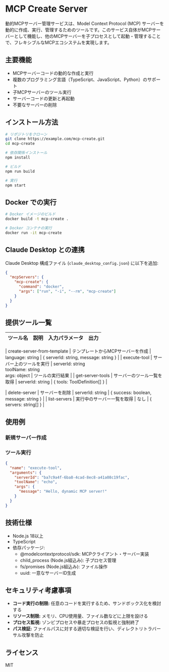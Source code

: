 # MCP Create Server

動的MCPサーバー管理サービスは、Model Context Protocol (MCP) サーバーを動的に作成、実行、管理するためのツールです。このサービス自体がMCPサーバーとして機能し、他のMCPサーバーを子プロセスとして起動・管理することで、フレキシブルなMCPエコシステムを実現します。

## 主要機能

- MCPサーバーコードの動的な作成と実行
- 複数のプログラミング言語（TypeScript、JavaScript、Python）のサポート
- 子MCPサーバーのツール実行
- サーバーコードの更新と再起動
- 不要なサーバーの削除

## インストール方法

```bash
# リポジトリをクローン
git clone https://example.com/mcp-create.git
cd mcp-create

# 依存関係インストール
npm install

# ビルド
npm run build

# 実行
npm start
```

## Docker での実行

```bash
# Docker イメージのビルド
docker build -t mcp-create .

# Docker コンテナの実行
docker run -it mcp-create
```

## Claude Desktop との連携

Claude Desktop 構成ファイル (`claude_desktop_config.json`) に以下を追加:

```json
{
  "mcpServers": {
    "mcp-create": {
      "command": "docker",
      "args": ["run", "-i", "--rm", "mcp-create"]
    }
  }
}
```

## 提供ツール一覧

| ツール名 | 説明 | 入力パラメータ | 出力 |
|---------|-----|--------------|-----|

| create-server-from-template | テンプレートからMCPサーバーを作成 | language: string | { serverId: string, message: string } |
| execute-tool | サーバー上のツールを実行 | serverId: string<br>toolName: string<br>args: object | ツールの実行結果 |
| get-server-tools | サーバーのツール一覧を取得 | serverId: string | { tools: ToolDefinition[] } |

| delete-server | サーバーを削除 | serverId: string | { success: boolean, message: string } |
| list-servers | 実行中のサーバー一覧を取得 | なし | { servers: string[] } |

## 使用例

### 新規サーバー作成


### ツール実行

```json
{
  "name": "execute-tool",
  "arguments": {
    "serverId": "ba7c9a4f-6ba8-4cad-8ec8-a41a08c19fac",
    "toolName": "echo",
    "args": {
      "message": "Hello, dynamic MCP server!"
    }
  }
}
```

## 技術仕様

- Node.js 18以上
- TypeScript
- 依存パッケージ:
  - @modelcontextprotocol/sdk: MCPクライアント・サーバー実装
  - child_process (Node.js組込み): 子プロセス管理
  - fs/promises (Node.js組込み): ファイル操作
  - uuid: 一意なサーバーID生成

## セキュリティ考慮事項

- **コード実行の制限:** 任意のコードを実行するため、サンドボックス化を検討する
- **リソース制限:** メモリ、CPU使用量、ファイル数などに上限を設ける
- **プロセス監視:** ゾンビプロセスや暴走プロセスの監視と強制終了
- **パス検証:** ファイルパスに対する適切な検証を行い、ディレクトリトラバーサル攻撃を防止

## ライセンス

MIT
